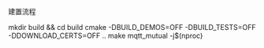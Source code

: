 建置流程

mkdir build && cd build
cmake -DBUILD_DEMOS=OFF -DBUILD_TESTS=OFF -DDOWNLOAD_CERTS=OFF ..
make mqtt_mutual -j$(nproc)